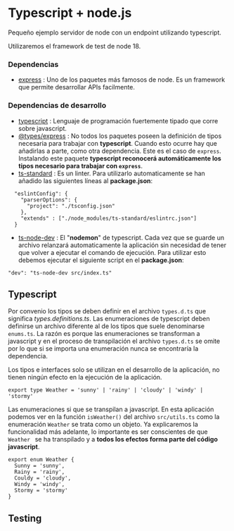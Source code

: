 # Typescript + node.js
Pequeño ejemplo servidor de node con un endpoint utilizando typescript.

Utilizaremos el framework de test de node 18.


### Dependencias
- [express](https://expressjs.com/) : Uno de los paquetes más famosos de node. Es un framework que permite desarrollar APIs facilmente.
### Dependencias de desarrollo
- [typescript](https://www.typescriptlang.org/) : Lenguaje de programación fuertemente tipado que corre sobre javascript.
- [@types/express](https://www.npmjs.com/package/@types/express) : No todos los paquetes poseen la definición de tipos necesaria para trabajar con **typescript**. Cuando esto ocurre hay que añadirlas a parte, como otra dependencia. Este es el caso de `express`. Instalando este paquete **typescript reconocerá automáticamente los tipos necesario para trabajar con `express`**.  
- [ts-standard](https://www.npmjs.com/package/ts-standard) : Es un linter. Para utilizarlo automaticamente se han añadido las siguientes líneas al **package.json**:
```{json}
  "eslintConfig": {
    "parserOptions": {
      "project": "./tsconfig.json"
    },
    "extends" : ["./node_modules/ts-standard/eslintrc.json"]
  }
```

- [ts-node-dev](ts-node-dev) : El "**nodemon**" de typescript. Cada vez que se guarde un archivo relanzará automaticamente la aplicación sin necesidad de tener que volver a ejecutar el comando de ejecución. Para utilizar esto debemos ejecutar el siguiente script en el **package.json**: 

```
"dev": "ts-node-dev src/index.ts"
```

## Typescript
Por convenio los tipos se deben definir en el archivo `types.d.ts` que significa *types.definitions.ts*.
Las enumeraciones de typescript deben definirse un archivo diferente al de los tipos que suele denominarse `enums.ts`. La razón es porque las enumeraciones se transforman a javascript y en el proceso de transpilación el archivo `types.d.ts` se omite por lo que si se importa una enumeración nunca se encontraría la dependencia.

Los tipos e interfaces solo se utilizan en el desarrollo de la aplicación, no tienen ningún efecto en la ejecución de la aplicación.

```{ts}
export type Weather = 'sunny' | 'rainy' | 'cloudy' | 'windy' | 'stormy'
```

Las enumeraciones si que se transpilan a javascript. En esta aplicación podemos ver en la función `isWeather()` del archivo `src/utils.ts` como la enumeración `Weather` se trata como un objeto. Ya explicaremos la funcionalidad más adelante, lo importante es ser conscientes de que `Weather ` se ha transpilado y a **todos los efectos forma parte del código javascript**.

```{js}
export enum Weather {
  Sunny = 'sunny',
  Rainy = 'rainy',
  Couldy = 'cloudy',
  Windy = 'windy',
  Stormy = 'stormy'
}
```
## Testing
